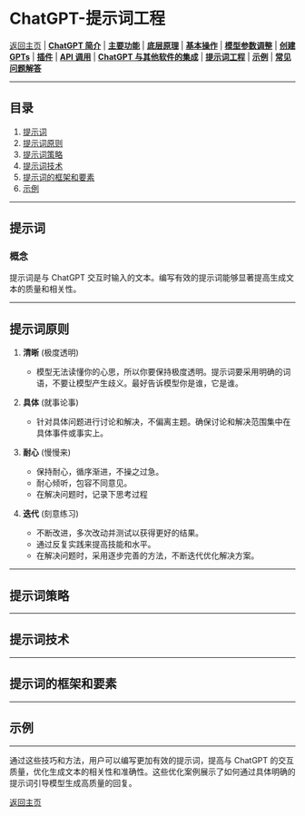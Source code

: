 # ChatGPT-提示词工程

[返回主页](../README.md) | [**ChatGPT 简介**](ChatGPT-Introduction.md) | [**主要功能**](ChatGPT-Key%20Features.md) | [**底层原理**](ChatGPT-Underlying%20Principles.md) | [**基本操作**](ChatGPT-Basic%20Operations.md) | [**模型参数调整**](ChatGPT-Model%20Parameter%20Adjustment.md) | [**创建 GPTs**](ChatGPT-Creating%20GPTs.md) | [**插件**](ChatGPT-Plugins.md) | [**API 调用**](ChatGPT-API%20Calls.md) | [**ChatGPT 与其他软件的集成**](ChatGPT%20+%20Other%20Software.md) | [**提示词工程**](ChatGPT-Prompt%20Engineering.md) | [**示例**](ChatGPT-Examples.md) | [**常见问题解答**](ChatGPT-FAQ%20(Frequently%20Asked%20Questions).md)

---

## 目录
1. [提示词](#提示词)
2. [提示词原则](#提示词原则)
3. [提示词策略](#提示词策略)
4. [提示词技术](#提示词技术)
5. [提示词的框架和要素](#提示词的框架和要素)
6. [示例](#示例)

---

## 提示词

### 概念
提示词是与 ChatGPT 交互时输入的文本。编写有效的提示词能够显著提高生成文本的质量和相关性。

---

## 提示词原则

1. **清晰** (极度透明)
   - 模型无法读懂你的心思，所以你要保持极度透明。提示词要采用明确的词语，不要让模型产生歧义。最好告诉模型你是谁，它是谁。

2. **具体** (就事论事)
   - 针对具体问题进行讨论和解决，不偏离主题。确保讨论和解决范围集中在具体事件或事实上。

3. **耐心** (慢慢来)
   - 保持耐心，循序渐进，不操之过急。
   - 耐心倾听，包容不同意见。
   - 在解决问题时，记录下思考过程

4. **迭代** (刻意练习)
   - 不断改进，多次改动并测试以获得更好的结果。
   - 通过反复实践来提高技能和水平。
   - 在解决问题时，采用逐步完善的方法，不断迭代优化解决方案。
     
---

## 提示词策略

---

## 提示词技术

---

## 提示词的框架和要素

---

## 示例

---

通过这些技巧和方法，用户可以编写更加有效的提示词，提高与 ChatGPT 的交互质量，优化生成文本的相关性和准确性。这些优化案例展示了如何通过具体明确的提示词引导模型生成高质量的回复。

[返回主页](../README.md)
